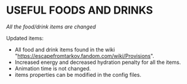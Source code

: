 # USEFUL FOODS AND DRINKS

*All the food/drink items are changed*

Updated items:
- All food and drink items found in the wiki "https://escapefromtarkov.fandom.com/wiki/Provisions".
- Increased energy and decreased hydration penalty for all the items.
- Animation time is not changed.
- items properties can be modified in the config files.

